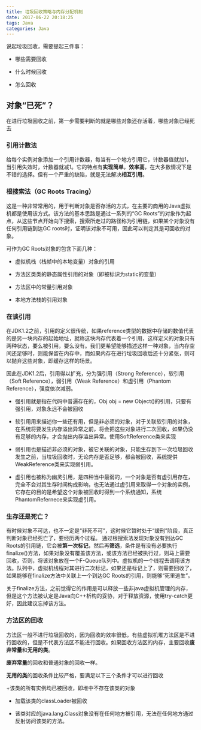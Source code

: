 ```yaml
---
title: 垃圾回收策略与内存分配机制
date: 2017-06-22 20:18:25
tags: Java
categories: Java
---
```


说起垃圾回收，需要提起三件事：

+ 哪些需要回收

+ 什么时候回收

+ 怎么回收

## 对象“已死”？

在进行垃圾回收之前，第一步需要判断的就是哪些对象还存活着，哪些对象已经死去

### 引用计数法

给每个实例对象添加一个引用计数器，每当有一个地方引用它，计数器值就加1，当引用失效时，计数器就减1。它的特点有**实现简单**，**效率高**，在大多数情况下是不错的选择。但有一个严重的缺陷，就是无法解决**相互引用**。

### 根搜索法（GC Roots Tracing）

这是一种非常常用的，用于判断对象是否存活的方式，在主要的商用的Java虚拟机都是使用该方式。该方法的基本思路是通过一系列的“GC Roots”的对象作为起点，从这些节点开始向下搜索，搜索所走过的路径称为引用链，如果某个对象没有任何引用链到达GC roots时，证明该对象不可用，因此可以判定其是可回收的对象。

可作为GC Roots对象的包含下面几种：

+ 虚拟机栈（栈帧中的本地变量）对象的引用

+ 方法区类类的静态属性引用的对象（即被标识为static的变量）

+ 方法区中的常量引用对象

+ 本地方法栈的引用对象

### 在谈引用

在JDK1.2之前，引用的定义很传统，如果reference类型的数据中存储的数值代表的是另一块内存的起始地址，就称这块内存代表着一个引用，这样定义的对象只有两种状态，要么被引用，要么没有。我们更希望能够描述这样一种对象，当内存空间还足够时，则能保留在内存中，而如果内存在进行垃圾回收后还十分紧张，则可以抛弃这些对象，即缓存这样的场景。

因此在JDK1.2后，引用得以扩充，分为强引用（Strong Reference），软引用（Soft Reference），弱引用（Weak Reference）和虚引用（Phantom Reference），强度依次减弱。

+ 强引用就是指在代码中普遍存在的，Obj obj = new Object()的引用，只要有强引用，对象永远不会被回收

+ 软引用用来描述你一些还有用，但是非必须的对象，对于关联软引用的对象，在系统将要发生内存溢出异常之前，将会把这些对象进行二次回收，如果仍没有足够的内存，才会抛出内存溢出异常。使用SoftReference类来实现

+ 弱引用也是描述非必须的对象，被它关联的对象，只能生存到下一次垃圾回收发生之前，当垃圾回收时，无论内存是否足够，都会被回收，系统提供WeakReference类来实现弱引用。

+ 虚引用也被称为幽灵引用，是四种当中最弱的，一个对象是否有虚引用存在，完全不会对其生存时间构成影响，也无法通过虚引用来取得一个对象的实例，它存在的目的是希望这个对象被回收时得到一个系统通知，系统PhantomRefernece来实现虚引用。

### 生存还是死亡？

有时候对象不可达，也不一定是“非死不可”，这时候它暂时处于“缓刑”阶段，真正判断对象已经死亡了，要经历两个过程。 通过根搜索法发现对象没有到达GC Roots的引用链，它会被**第一次标记**，然后再**筛选**，条件是有没有必要执行finalize()方法，如果对象没有覆盖该方法，或该方法已经被执行过，则马上需要回收，否则，将该对象放在一个F-Queue队列中。虚拟机的一个线程去调用该方法。队列中，虚拟机线程对其进行二次标记，如果还是标记上了，则需要回收了，如果能够在finalize方法中关联上一个到达GC Roots的引用，则能够“死里逃生”。

关于finalize方法，之前觉得它的作用是可以释放一些非java虚拟机管理的内存，但是这个方法被认定是Java向C++析构的妥协，对于释放资源，使用try-catch更好，因此建议忘掉该方法。

### 方法区的回收

方法区一般不进行垃圾回收的，因为回收的效率很低，有些虚拟机堆方法区是不进行回收的，但是不代表方法区不能进行回收。如果回收方法区的内存，主要回收**废弃常量**和**无用的类**。

**废弃常量**的回收和普通对象的回收一样。

**无用的类**的回收条件比较严格，要满足以下三个条件才可以进行回收

+该类的所有实例均已被回收，即堆中不存在该类的对象

+ 加载该类的classLoader被回收

+ 该类对应的java.lang.Class对象没有在任何地方被引用，无法在任何地方通过反射访问该类的方法。
